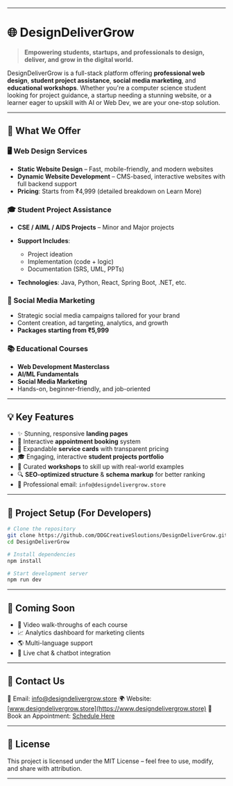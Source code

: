 
---

# 🌐 DesignDeliverGrow

> **Empowering students, startups, and professionals to design, deliver, and grow in the digital world.**

DesignDeliverGrow is a full-stack platform offering **professional web design**, **student project assistance**, **social media marketing**, and **educational workshops**. Whether you're a computer science student looking for project guidance, a startup needing a stunning website, or a learner eager to upskill with AI or Web Dev, we are your one-stop solution.

---

## 🚀 What We Offer

### 🖥️ Web Design Services

* **Static Website Design** – Fast, mobile-friendly, and modern websites
* **Dynamic Website Development** – CMS-based, interactive websites with full backend support
* **Pricing**: Starts from ₹4,999 (detailed breakdown on Learn More)

### 🎓 Student Project Assistance

* **CSE / AIML / AIDS Projects** – Minor and Major projects
* **Support Includes**:

  * Project ideation
  * Implementation (code + logic)
  * Documentation (SRS, UML, PPTs)
* **Technologies**: Java, Python, React, Spring Boot, .NET, etc.

### 📱 Social Media Marketing

* Strategic social media campaigns tailored for your brand
* Content creation, ad targeting, analytics, and growth
* **Packages starting from ₹5,999**

### 📚 Educational Courses

* **Web Development Masterclass**
* **AI/ML Fundamentals**
* **Social Media Marketing**
* Hands-on, beginner-friendly, and job-oriented

---

## 💡 Key Features

* ✨ Stunning, responsive **landing pages**
* 📅 Interactive **appointment booking** system
* 💼 Expandable **service cards** with transparent pricing
* 🎓 Engaging, interactive **student projects portfolio**
* 🧠 Curated **workshops** to skill up with real-world examples
* 🔍 **SEO-optimized structure** & **schema markup** for better ranking
* 📧 Professional email: `info@designdelivergrow.store`

---

## 🔧 Project Setup (For Developers)

```bash
# Clone the repository
git clone https://github.com/DDGCreativeSloutions/DesignDeliverGrow.git
cd DesignDeliverGrow

# Install dependencies
npm install

# Start development server
npm run dev
```

---

## 🧠 Coming Soon

* 🎥 Video walk-throughs of each course
* 📈 Analytics dashboard for marketing clients
* 🌎 Multi-language support
* 💬 Live chat & chatbot integration

---

## 🤝 Contact Us

📧 Email: [info@designdelivergrow.store](mailto:info@designdelivergrow.store)
🌍 Website: [www.designdelivergrow.store](https://www.designdelivergrow.store)
📅 Book an Appointment: [Schedule Here](https://www.designdelivergrow.com/contact)

---

## 📜 License

This project is licensed under the MIT License – feel free to use, modify, and share with attribution.

---
